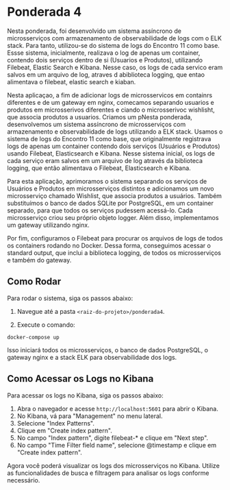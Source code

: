 # Ponderada 4

Nesta ponderada, foi desenvolvido um sistema assíncrono de microsserviços com armazenamento de observabilidade de logs com o ELK stack. Para tanto, utilizou-se do sistema de logs do Encontro 11 como base. Essse sistema, inicialmente, realizava o log de apenas um container, contendo dois serviços dentro de si (Usuarios e Produtos), utilizando Filebeat, Elastic Search e Kibana. Nesse caso, os logs de cada servico eram salvos em um arquivo de log, atraves d abiblioteca logging, que entao alimentava o filebeat, elastic search e kiaban.

Nesta aplicaçao, a fim de adicionar logs de microsservicos em containrs diferentes e de um gateway em nginx, comecamos separando usuarios e produtos em microsserivos diferentes e ciando o microsserivoc wishlisht, que associa produtos a usuarios. Criamos um pNesta ponderada, desenvolvemos um sistema assíncrono de microsserviços com armazenamento e observabilidade de logs utilizando a ELK stack. Usamos o sistema de logs do Encontro 11 como base, que originalmente registrava logs de apenas um container contendo dois serviços (Usuários e Produtos) usando Filebeat, Elasticsearch e Kibana. Nesse sistema inicial, os logs de cada serviço eram salvos em um arquivo de log através da biblioteca logging, que então alimentava o Filebeat, Elasticsearch e Kibana.

Para esta aplicação, aprimoramos o sistema separando os serviços de Usuários e Produtos em microsserviços distintos e adicionamos um novo microsserviço chamado Wishlist, que associa produtos a usuários. Também substituímos o banco de dados SQLite por PostgreSQL, em um container separado, para que todos os serviços pudessem acessá-lo. Cada microsserviço criou seu próprio objeto logger. Além disso, implementamos um gateway utilizando nginx.

Por fim, configuramos o Filebeat para procurar os arquivos de logs de todos os containers rodando no Docker. Dessa forma, conseguimos acessar o standard output, que inclui a biblioteca logging, de todos os microsserviços e também do gateway.

## Como Rodar
Para rodar o sistema, siga os passos abaixo:

1. Navegue até a pasta `<raiz-do-projeto>/ponderada4`.

2. Execute o comando:
```
docker-compose up

```
Isso iniciará todos os microsserviços, o banco de dados PostgreSQL, o gateway nginx e a stack ELK para observabilidade dos logs.

## Como Acessar os Logs no Kibana
Para acessar os logs no Kibana, siga os passos abaixo:

1. Abra o navegador e acesse `http://localhost:5601` para abrir o Kibana.
2. No Kibana, vá para "Management" no menu lateral.
3. Selecione "Index Patterns".
4. Clique em "Create index pattern".
5. No campo "Index pattern", digite filebeat-* e clique em "Next step".
6. No campo "Time Filter field name", selecione @timestamp e clique em "Create index pattern".
   
Agora você poderá visualizar os logs dos microsserviços no Kibana. Utilize as funcionalidades de busca e filtragem para analisar os logs conforme necessário.